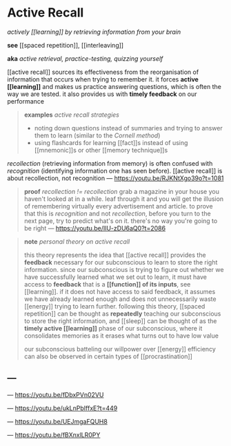 # Active Recall

_actively [[learning]] by retrieving information from your brain_

**see** [[spaced repetition]], [[interleaving]]

**aka** _active retrieval, practice-testing, quizzing yourself_

[[active recall]] sources its effectiveness from the reorganisation of information that occurs when trying to remember it. it forces **active [[learning]]** and makes us practice answering questions, which is often the way we are tested. it also provides us with **timely feedback** on our performance

> **examples** _active recall strategies_
>
> - noting down questions instead of summaries and trying to answer them to learn (similar to the _Cornell method_)
> - using flashcards for learning [[fact]]s instead of using [[mnemonic]]s or other [[memory technique]]s

_recollection_ (retrieving information from memory) is often confused with _recognition_ (identifying information one has seen before). [[active recall]] is about recollection, not recognition &mdash; <https://youtu.be/RJKNtXgo39o?t=1081>

> **proof** _recollection != recollection_ grab a magazine in your house you haven't looked at in a while. leaf through it and you will get the illusion of remembering virtually every advertisement and article. to prove that this is _recognition_ and not _recollection_, before you turn to the next page, try to predict what's on it. there's no way you're going to be right &mdash; <https://youtu.be/IlU-zDU6aQ0?t=2086>

> **note** _personal theory on active recall_
>
> this theory represents the idea that [[active recall]] provides the **feedback** necessary for our subconscious to learn to store the right information. since our subconscious is trying to figure out whether we have successfully learned what we set out to learn, it must have access to **feedback** that is a **[[function]] of its inputs**, see [[learning]]. if it does not have access to said feedback, it assumes we have already learned enough and does not unnecessarily waste [[energy]] trying to learn further. following this theory, [[spaced repetition]] can be thought as **repeatedly** teaching our subconscious to store the right information, and [[sleep]] can be thought of as the **timely active [[learning]]** phase of our subconscious, where it consolidates memories as it erases what turns out to have low value
>
> our subconscious batteling our willpower over [[energy]] efficiency can also be observed in certain types of [[procrastination]]

## &mdash;

&mdash; <https://youtu.be/fDbxPVn02VU>

&mdash; <https://youtu.be/ukLnPbIffxE?t=449>

&mdash; <https://youtu.be/UEJmgaFQUH8>

&mdash; <https://youtu.be/fBXnxlLR0PY>

